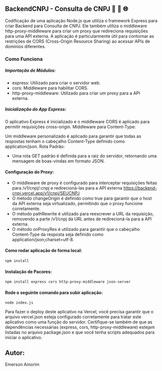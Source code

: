 ## BackendCNPJ - Consulta de CNPJ 🚀 🔄 🌐 

Codificação de uma aplicação Node.js que utiliza o framework Express para criar Backend para Consulta de CNPJ. Ele também utiliza o middleware http-proxy-middleware para criar um proxy que redireciona 
requisições para uma API externa. A aplicação é particularmente útil para contornar as restrições de CORS (Cross-Origin Resource Sharing) ao acessar APIs de domínios diferentes.

### Como Funciona

##### Importação de Módulos:

- express: Utilizado para criar o servidor web.
- cors: Middleware para habilitar CORS.
- http-proxy-middleware: Utilizado para criar um proxy para a API externa.

##### Inicialização do App Express:

O aplicativo Express é inicializado e o middleware CORS é aplicado para permitir requisições cross-origin.
Middleware para Content-Type:

Um middleware personalizado é aplicado para garantir que todas as respostas tenham o cabeçalho Content-Type definido como application/json.
Rota Padrão:

- Uma rota GET padrão é definida para a raiz do servidor, retornando uma mensagem de boas-vindas em formato JSON.
  
#### Configuração do Proxy:

- O middleware de proxy é configurado para interceptar requisições feitas para /v1/cnpj/:cnpj e redirecioná-las para a API externa https://backend-cnpj.vercel.app/v1/cnpj/SEUCNPJ
- O método changeOrigin é definido como true para garantir que o host da API externa seja virtualizado, permitindo que o proxy funcione corretamente.
- O método pathRewrite é utilizado para reescrever a URL da requisição, removendo a parte /v1/cnpj da URL antes de redirecioná-la para a API externa.
- O método onProxyRes é utilizado para garantir que o cabeçalho Content-Type da resposta seja definido como application/json;charset=utf-8.

#### Como rodar aplicação de forma local:

````
npm install
````
#### Instalação de Pacores:
```
npm install express cors http-proxy-middleware json-server
```
#### Rode o seguinte comando para subir aplicação:
```
node index.js
```

Para fazer o deploy deste aplicativo na Vercel, você precisa garantir que o arquivo vercel.json esteja configurado corretamente para tratar este aplicativo como uma função do servidor. 
Certifique-se também de que as dependências necessárias (express, cors, http-proxy-middleware) estejam listadas no arquivo package.json e que você tenha scripts adequados para iniciar o aplicativo.


## Autor:
Emerson Amorim
